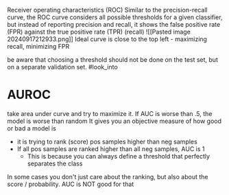Receiver operating characteristics (ROC)
Similar to the precision-recall curve, the ROC curve considers all possible thresholds for a given classifier, but instead of reporting precision and recall, it shows the false positive rate (FPR) against the true positive rate (TPR) (recall)
![[Pasted image 20240917212933.png]]
Ideal curve is close to the top left - maximizing recall, minimizing FPR

be aware that choosing a threshold should not be done on the test set, but on a separate validation set.
#look_into 

# AUROC
take area under curve and try to maximize it. 
If AUC is worse than .5, the model is worse than random
It gives you an objective measure of how good or bad a model is

- it is trying to rank (score) pos samples higher than neg samples
- If all pos samples are ranked higher than all neg samples, AUC is 1
	- This is because you can always define a threshold that perfectly separates the class


In some cases you don't just care about the ranking, but also about the score / probability. AUC is NOT good for that